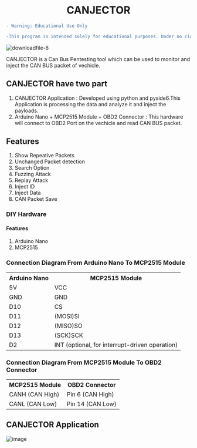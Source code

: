 <h1 align="center">CANJECTOR</h1>


```diff
- Warning: Educational Use Only

-This program is intended solely for educational purposes. Under no circumstances should this program be used to cause harm or damage to any systems, data, or individuals. The creator of this program disclaims any responsibility for damages or ---consequences resulting from the use or misuse of this software.
```

![downloadfile-8](https://github.com/user-attachments/assets/4607b442-c341-4673-a63a-7885bc883d4e)


<p>CANJECTOR is a Can Bus Pentesting tool which can be used to monitor and inject the CAN BUS packet of vechicle.</p>

<h2>CANJECTOR have two part</h2>
<ol>
  <li>CANJECTOR Application : Developed using python and pyside6.This Application is processing the data and analyze it and inject the payloads.</li>
  <li>Arduino Nano + MCP2515 Module + OBD2 Connector : This hardware will connect to OBD2 Port on the vechicle and read CAN BUS packet. </li>
  
</ol>  
<h2>Features</h2>
 <ol type="1">
  <li>Show Repeative Packets</li>
  <li>Unchanged Packet detection</li>
   <li>Search Option</li>
   <li>Fuzzing Attack</li>
   <li>Replay Attack</li>
   <li>Inject ID</li>
   <li>Inject Data</li>
   <li>CAN Packet Save</li>
  </ol> 

  <h3>DIY Hardware</h3>
      <h4>Features</h4>
   <ol type="1">
    <li>Arduino Nano</li>
    <li>MCP2515</li>
    </ol> 
<h3>Connection Diagram From Arduino Nano To MCP2515 Module</h3>

<table style="width:100%">
  <tr>
    <th>Arduino Nano</th>
    <th>MCP2515 Module</th>
      </tr>
  <tr>
    <td>5V</td>
    <td>VCC</td>
    
  </tr>
  <tr>
    <td>GND</td>
    <td>GND</td>
    
  </tr>
   <tr>
    <td>D10</td>
    <td>CS</td>
      </tr>
      <tr>
    <td>D11</td>
    <td>(MOSI)SI</td>
      </tr>
            <tr>
    <td>D12</td>
    <td>(MISO)SO</td>
      </tr>
            <tr>
    <td>D13</td>
    <td>(SCK)SCK</td>
      </tr>
      <tr>
    <td>D2</td>
    <td>INT (optional, for interrupt-driven operation)</td>
      </tr>
</table>

<h3>Connection Diagram From MCP2515 Module To OBD2 Connector</h3>

<table style="width:100%">
  <tr>
    <th>MCP2515 Module</th>
    <th>OBD2 Connector</th>
      </tr>
  <tr>
    <td>CANH (CAN High) </td>
    <td>Pin 6 (CAN High)</td>
    
  </tr>
  <tr>
    <td>CANL (CAN Low)</td>
    <td>Pin 14 (CAN Low)</td>
    
  </tr>
  </table>
  <h2>CANJECTOR Application</h2>
  
![image](https://github.com/user-attachments/assets/76b95084-7371-4387-8270-ebe495762f5e)

